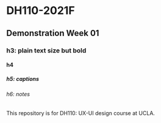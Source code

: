 # DH110-2021F

## Demonstration Week 01

### h3: plain text size but bold

#### h4

##### h5: captions

###### h6: notes

This repository is for DH110: UX-UI design course at UCLA.
